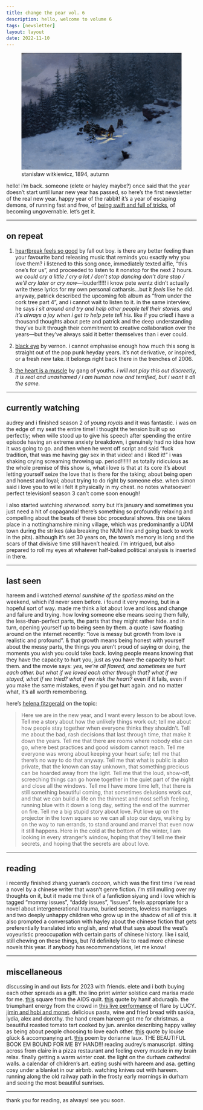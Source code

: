 ```yaml
---
title: change the pear vol. 6
description: hello, welcome to volume 6
tags: [newsletter]
layout: layout
date: 2022-11-10
---
```


<figure>
  <img src="/images/10.jpeg" alt="stanisław witkiewicz, 1894, autumn" width="600"/>
  <figcaption class="caption">stanisław witkiewicz, 1894, autumn</figcaption>
</figure>


hello! i’m back. someone (elete or hayley maybe?) once said that the year doesn’t start until lunar new year has passed, so here’s the first newsletter of the real new year. happy year of the rabbit! it’s a year of escaping demons, of running fast and free, of [being swift and full of tricks](https://kairisk.tumblr.com/post/707195561572499456/if-they-catch-you-they-will-kill-you-but-first), of becoming ungovernable. let’s get it. 

* * *

## on repeat

1.  [heartbreak feels so good](https://open.spotify.com/track/0Rw35DKIumkbbMC7XPOn5r?si=ef345488cbef4b71) by fall out boy. is there any better feeling than your favourite band releasing music that reminds you exactly why you love them? i listened to this song once, immediately texted alfie, “this one’s for us”, and proceeded to listen to it nonstop for the next 2 hours. _we could cry a little / cry a lot / don’t stop dancing don’t dare stop / we’ll cry later or cry now_—louder!!!!! i know pete wentz didn’t actually write these lyrics for my own personal catharsis…but it _feels_ like he did. anyway, patrick described the upcoming fob album as “from under the cork tree part 4”, and i cannot wait to listen to it. in the same interview, he says _i sit around and try and help other people tell their stories. and it’s always a joy when i get to help pete tell his._ like if you cried! i have a thousand thoughts about pete and patrick and the deep understanding they’ve built through their commitment to creative collaboration over the years—but they’ve always said it better themselves than i ever could. 
    
2.  [black eye](https://open.spotify.com/track/0aW2wxU16UTuwohjldJ5v0?si=5e4d77805edd4d13) by vernon. i cannot emphasise enough how much this song is straight out of the pop punk heyday years. it’s not derivative, or inspired, or a fresh new take. it belongs right back there in the trenches of 2006. 
    
3.  [the heart is a muscle](https://open.spotify.com/track/05BsR2642vjr5PNgzvXcLn?si=9f75c09cfe324199) by gang of youths. _i will not play this out discreetly, it is real and unashamed / i am human now and terrified, but i want it all the same._ 
    

* * *

## currently watching

audrey and i finished season 2 of _young royals_ and it was fantastic. i was on the edge of my seat the entire time! i thought the tension built up so perfectly; when wille stood up to give his speech after spending the entire episode having an extreme anxiety breakdown, i genuinely had no idea how it was going to go. and then when he went off script and said “fuck tradition, that was me having gay sex in that video! and i liked it!” i was shaking crying screaming throwing up. period!!!!!!! as totally ridiculous as the whole premise of this show is, what i love is that at its core it’s about letting yourself seize the love that is there for the taking; about being open and honest and loyal; about trying to do right by someone else. when simon said i love you to wille i felt it physically in my chest. no notes whatsoever! perfect television! season 3 can’t come soon enough!

i also started watching _sherwood_. sorry but it’s january and sometimes you just need a hit of copaganda! there’s something so profoundly relaxing and compelling about the beats of these bbc procedural shows. this one takes place in a nottinghamshire mining village, which was predominantly a UDM town during the strikes (aka breaking the NUM line and going back to work in the pits). although it’s set 30 years on, the town’s memory is long and the scars of that divisive time still haven’t healed. i’m intrigued, but also prepared to roll my eyes at whatever half-baked political analysis is inserted in there. 

* * *

## last seen

hareem and i watched _eternal sunshine of the spotless mind_ on the weekend, which i’d never seen before. i found it very moving, but in a hopeful sort of way. made me think a lot about love and loss and change and failure and trying. how loving someone else means seeing them fully, the less-than-perfect parts, the parts that they might rather hide. and in turn, opening yourself up to being seen by them. a quote i saw floating around on the internet recently: “love is messy but growth from love is realistic and profound”. & that growth means being honest with yourself about the messy parts, the things you aren’t proud of saying or doing, the moments you wish you could take back. loving people means knowing that they have the capacity to hurt you, just as you have the capacity to hurt them. and the movie says: _yes, we’re all flawed, and sometimes we hurt each other. but what if we loved each other through that? what if we stayed, what if we tried? what if we risk the heart?_ even if it fails, even if you make the same mistakes, even if you get hurt again. and no matter what, it’s all worth remembering. 

here’s [helena fitzgerald](https://griefbacon.substack.com/p/eavesdropping) on the topic:

> Here we are in the new year, and I want every lesson to be about love. Tell me a story about how the unlikely things work out; tell me about how people stay together when everyone thinks they shouldn’t. Tell me about the bad, rash decisions that last through time, that make it down the years. Tell me that there are rooms where nobody else can go, where best practices and good wisdom cannot reach. Tell me everyone was wrong about keeping your heart safe; tell me that there’s no way to do that anyway. Tell me that what is public is also private, that the known can stay unknown, that something precious can be hoarded away from the light. Tell me that the loud, show-off, screeching things can go home together in the quiet part of the night and close all the windows. Tell me I have more time left, that there is still something beautiful coming, that sometimes delusions work out, and that we can build a life on the thinnest and most selfish feeling, running blue with it down a long day, setting the end of the summer on fire. Tell me a big stupid story about love. Put love up on the projector in the town square so we can all stop our days, walking by on the way to run errands, to stand around and marvel that even now it still happens. Here in the cold at the bottom of the winter, I am looking in every stranger’s window, hoping that they’ll tell me their secrets, and hoping that the secrets are about love. 

* * *

## reading

i recently finished zhang yueran’s _cocoon_, which was the first time i’ve read a novel by a chinese writer that wasn’t genre fiction. i’m still mulling over my thoughts on it, but it made me think of a fanfiction siyang and i love which is tagged “mommy issues”, “daddy issues”, “issues”. feels appropriate for a novel about intergenerational trauma, buried secrets, loveless marriages and two deeply unhappy children who grow up in the shadow of all of this. it also prompted a conversation with hayley about the chinese fiction that gets preferentially translated into english, and what that says about the west’s voyeuristic preoccupation with certain parts of chinese history. like i said, still chewing on these things, but i’d definitely like to read more chinese novels this year. if anybody has recommendations, let me know!

* * *

## miscellaneous

discussing in and out lists for 2023 with friends. elete and i both buying each other spreads as a gift. the lino print winter solstice card marisa made for me. [this](https://nosferatuprivilege.tumblr.com/post/705171656569667584/my-favorite-block-on-the-aids-quilt) square from the AIDS quilt. [this](https://weltenwellen.tumblr.com/post/706219493157978112/hanif-abdurraqib-a-little-devil-in-america-notes) quote by hanif abduraqib. the triumphant energy from the crowd in [this live performance](https://www.youtube.com/watch?v=tH8pgkd6FDI&list=TLPQMTYwMTIwMjMthOXW5mpJQA&index=7&ab_channel=LUCYISLAND) of flare by LUCY. [jimin and hobi and monet](https://jung-koook.tumblr.com/post/707055198361763840). delicious pasta, wine and fried bread with saskia, lydia, alex and dorothy. the hand cream hareem got me for christmas. a beautiful roasted tomato tart cooked by jun. arenike describing happy valley as being about people choosing to love each other. [this](https://lizormianillustration.tumblr.com/post/706929855365873664/whatever-was-left-that-was-ours-for-a) quote by louise glück & accompanying art. [this](https://apoemaday.tumblr.com/post/171351888405/antilamentation) poem by dorianne laux. THE BEAUTIFUL BOOK EM BOUND FOR ME BY HAND!!! reading audrey’s manuscript. sitting across from claire in a pizza restaurant and feeling every muscle in my brain relax. finally getting a warm winter coat. the light on the durham cathedral walls. a calendar of children’s art. eating sushi with hareem and asa. getting cosy under a blanket in our airbnb. watching knives out with hareem. running along the old railway path in the frosty early mornings in durham and seeing the most beautiful sunrises.  

* * *

thank you for reading, as always! see you soon.
